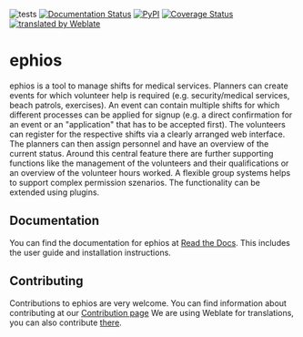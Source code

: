![tests](https://github.com/ephios-dev/ephios/workflows/tests/badge.svg)
[![Documentation Status](https://readthedocs.org/projects/ephios/badge/?version=latest)](https://docs.ephios.de/en/latest/?badge=latest)
[![PyPI](https://img.shields.io/pypi/v/ephios)](https://pypi.org/project/ephios/)
[![Coverage Status](https://coveralls.io/repos/github/ephios-dev/ephios/badge.svg?branch=main)](https://coveralls.io/github/ephios-dev/ephios?branch=main)
[![translated by Weblate](https://hosted.weblate.org/widgets/ephios/-/svg-badge.svg)](https://hosted.weblate.org/engage/ephios/)


# ephios

ephios is a tool to manage shifts for medical services.
Planners can create events for which volunteer help is required (e.g. security/medical services, beach patrols, exercises).
An event can contain multiple shifts for which different processes can be applied for signup 
(e.g. a direct confirmation for an event or an "application" that has to be accepted first).
The volunteers can register for the respective shifts via a clearly arranged web interface.
The planners can then assign personnel and have an overview of the current status.
Around this central feature there are further supporting functions like the management of the volunteers and their
qualifications or an overview of the volunteer hours worked. A flexible group systems helps to support complex permission
szenarios. The functionality can be extended using plugins.

## Documentation
You can find the documentation for ephios at [Read the Docs](https://docs.ephios.de/en/latest). This includes
the user guide and installation instructions.

## Contributing
Contributions to ephios are very welcome. You can find information about contributing at our [Contribution page](https://docs.ephios.de/en/latest/development/contributing.html)
We are using Weblate for translations, you can also contribute [there](https://hosted.weblate.org/engage/ephios/).
